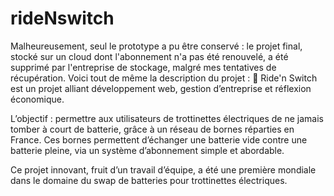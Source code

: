 # rideNswitch
Malheureusement, seul le prototype a pu être conservé : le projet final, stocké sur un cloud dont l'abonnement n'a pas été renouvelé, a été supprimé par l'entreprise de stockage, malgré mes tentatives de récupération.
Voici tout de même la description du projet :
🚀 Ride'n Switch est un projet alliant développement web, gestion d’entreprise et réflexion économique.

L’objectif : permettre aux utilisateurs de trottinettes électriques de ne jamais tomber à court de batterie, grâce à un réseau de bornes réparties en France. Ces bornes permettent d’échanger une batterie vide contre une batterie pleine, via un système d’abonnement simple et abordable.

Ce projet innovant, fruit d’un travail d’équipe, a été une première mondiale dans le domaine du swap de batteries pour trottinettes électriques.

